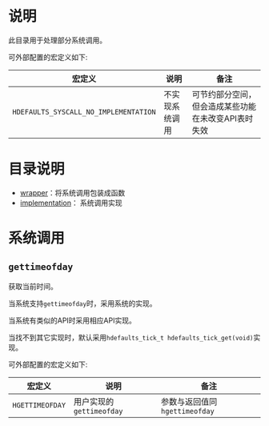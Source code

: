 # 说明

此目录用于处理部分系统调用。

可外部配置的宏定义如下:

| 宏定义                                | 说明           | 备注                                                |
| ------------------------------------- | -------------- | --------------------------------------------------- |
| `HDEFAULTS_SYSCALL_NO_IMPLEMENTATION` | 不实现系统调用 | 可节约部分空间，但会造成某些功能在未改变API表时失效 |

# 目录说明

- [wrapper](wrapper)：将系统调用包装成函数
- [implementation](implementation)： 系统调用实现

# 系统调用

## `gettimeofday`

获取当前时间。

当系统支持`gettimeofday`时，采用系统的实现。

当系统有类似的API时采用相应API实现。

当找不到其它实现时，默认采用`hdefaults_tick_t hdefaults_tick_get(void)`实现。

可外部配置的宏定义如下:

| 宏定义          | 说明                     | 备注                          |
| --------------- | ------------------------ | ----------------------------- |
| `HGETTIMEOFDAY` | 用户实现的`gettimeofday` | 参数与返回值同`hgettimeofday` |